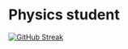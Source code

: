 <h1>Physics student</h1>


[![GitHub Streak](https://github-readme-streak-stats.herokuapp.com?user=tillingspore&theme=dark&locale=pt_BR)](https://git.io/streak-stats)
